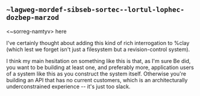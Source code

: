 ## `~lagweg-mordef-sibseb-sortec--lortul-lophec-dozbep-marzod`
<~sorreg-namtyv> here

I've certainly thought about adding this kind of rich interrogation to %clay (which lest we forget isn't just a filesystem but a revision-control system).  

I think my main hesitation on something like this is that, as I'm sure Be did, you want to be building at least one, and preferably more, application users of a system like this as you construct the system itself.  Otherwise you're building an API that has no current customers, which is an architecturally underconstrained experience -- it's just too slack.